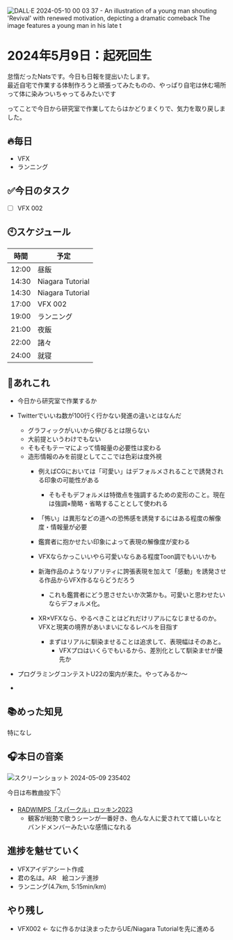 ![DALL·E 2024-05-10 00 03 37 - An illustration of a young man shouting 'Revival' with renewed motivation, depicting a dramatic comeback  The image features a young man in his late t](https://github.com/Nats360/Nippo/assets/86301377/ee04b7d9-493e-4bd3-adc5-1a3284f06f01)
# 2024年5月9日：起死回生
怠惰だったNatsです。今日も日報を提出いたします。<br>
最近自宅で作業する体制作ろうと頑張ってみたものの、やっぱり自宅は休む場所って体に染みついちゃってるみたいです

ってことで今日から研究室で作業してたらはかどりまくりで、気力を取り戻しました。

## 🔥毎日
- VFX 
- ランニング

## ✅今日のタスク
- [ ] VFX 002

## 🕙スケジュール
| 時間 |  予定 |
| ---- | ---- |
|  12:00 |昼飯|
|  14:30 |Niagara Tutorial|
|  14:30 |Niagara Tutorial|
|  17:00 |VFX 002|
|  19:00 |ランニング|
|  21:00 |夜飯|
|  22:00 |諸々|
|  24:00 |就寝|


## 📌あれこれ
- 今日から研究室で作業するか

- Twitterでいいね数が100行く行かない発進の違いとはなんだ
  - グラフィックがいいから伸びるとは限らない
  - 大前提というわけでもない
  - そもそもテーマによって情報量の必要性は変わる
  - 造形情報のみを前提としてここでは色彩は度外視
    - 例えばCGにおいては「可愛い」はデフォルメされることで誘発される印象の可能性がある
      - そもそもデフォルメは特徴点を強調するための変形のこと。現在は強調×簡略・省略することとして使われる
    - 「怖い」は異形などの道への恐怖感を誘発するにはある程度の解像度・情報量が必要
   
    - 鑑賞者に抱かせたい印象によって表現の解像度が変わる
    - VFXならかっこいいやら可愛いならある程度Toon調でもいいかも

    - 新海作品のようなリアリティに誇張表現を加えて「感動」を誘発させる作品からVFX作るならどうだろう
      - これも鑑賞者にどう思させたいか次第かも。可愛いと思わせたいならデフォルメ化。
    - XR×VFXなら、やるべきことはどれだけリアルになじませるのか。VFXと現実の境界があいまいになるレベルを目指す
      - まずはリアルに馴染ませることは追求して、表現幅はそのあと。
        - VFXプロはいくらでもいるから、差別化として馴染ませが優先か

- プログラミングコンテストU22の案内が来た。やってみるか～

- 

## 📚めった知見
特になし

## 🎧本日の音楽
![スクリーンショット 2024-05-09 235402](https://github.com/Nats360/Nippo/assets/86301377/6840ed84-ebf7-4d34-b366-1e8270ec8665)


今日は布教曲投下👇
- [RADWIMPS「スパークル」ロッキン2023](https://www.youtube.com/watch?v=y_gP66wNh-8&list=RDMMy_gP66wNh-8&start_radio=1)
  - 観客が総勢で歌うシーンが一番好き、色んな人に愛されてて嬉しいなとバンドメンバーみたいな感情になれる

## 進捗を魅せていく
- VFXアイデアシート作成
- 君の名は。AR　絵コンテ進捗
- ランニング(4.7km, 5:15min/km)

## やり残し
- VFX002 <- なに作るかは決まったからUE/Niagara Tutorialを先に進める
